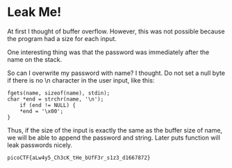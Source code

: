 # Leak Me!

At first I thought of buffer overflow. However, this was not possible because the program had a size for each input. 

One interesting thing was that the password was immediately after the name on the stack. 

So can I overwrite my password with name? I thought. Do not set a null byte if there is no \n character in the user input, like this: 

```
fgets(name, sizeof(name), stdin);
char *end = strchr(name, '\n');
    if (end != NULL) {
    *end = '\x00';
}
```

Thus, if the size of the input is exactly the same as the buffer size of name, we will be able to append the password and string. Later puts function will leak passwords nicely.

`picoCTF{aLw4y5_Ch3cK_tHe_bUfF3r_s1z3_d1667872}`
